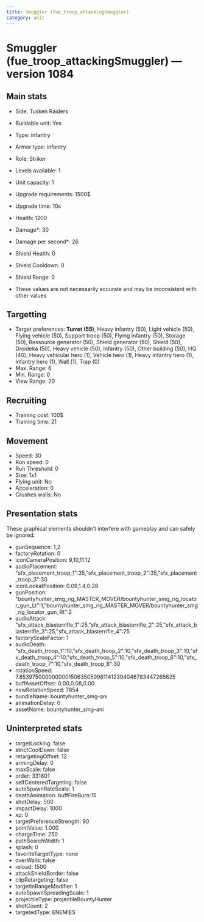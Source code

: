 ```yaml
---
title: Smuggler (fue_troop_attackingSmuggler)
category: unit
---
```


# Smuggler (fue_troop_attackingSmuggler) — version 1084

## Main stats

  * Side: Tusken Raiders
  * Buildable unit: Yes
  * Type: infantry
  * Armor type: infantry
  * Role: Striker
  * Levels available: 1
  * Unit capacity: 1
  * Upgrade requirements: 1500$
  * Upgrade time: 10s
  * Health: 1200
  * Damage*: 30
  * Damage per second*: 26
  * Shield Health: 0
  * Shield Cooldown: 0
  * Shield Range: 0

* These values are not necessarily accurate and may be inconsistent with other values

## Targetting

  * Target preferences: **Turret (55)**, Heavy infantry (50), Light vehicle (50), Flying vehicle (50), Support troop (50), Flying infantry (50), Storage (50), Ressource generator (50), Shield generator (50), Shield (50), Droideka (50), Heavy vehicle (50), Infantry (50), Other building (50), HQ (40), Heavy vehicular hero (1), Vehicle hero (1), Heavy infantry hero (1), Infantry hero (1), Wall (1), Trap (0)
  * Max. Range: 6
  * Min. Range: 0
  * View Range: 20

## Recruiting

  * Training cost: 100$
  * Training time: 21

## Movement

  * Speed: 30
  * Run speed: 0
  * Run Threshold: 0
  * Size: 1x1
  * Flying unit: No
  * Acceleration: 0
  * Crushes walls: No

## Presentation stats

These graphical elements shouldn't interfere with gameplay and can safely be ignored.

  * gunSequence: 1,2
  * factoryRotation: 0
  * iconCameraPosition: 9,10,11.12
  * audioPlacement: "sfx_placement_troop_1":35,"sfx_placement_troop_2":35,"sfx_placement_troop_3":30
  * iconLookatPosition: 0.09,1.4,0.28
  * gunPosition: "bountyhunter_smg_rig_MASTER_MOVER/bountyhunter_smg_rig_locator_gun_Lt":1,"bountyhunter_smg_rig_MASTER_MOVER/bountyhunter_smg_rig_locator_gun_Rt":2
  * audioAttack: "sfx_attack_blasterrifle_1":25,"sfx_attack_blasterrifle_2":25,"sfx_attack_blasterrifle_3":25,"sfx_attack_blasterrifle_4":25
  * factoryScaleFactor: 1
  * audioDeath: "sfx_death_troop_1":10,"sfx_death_troop_2":10,"sfx_death_troop_3":10,"sfx_death_troop_4":10,"sfx_death_troop_5":10,"sfx_death_troop_6":10,"sfx_death_troop_7":10,"sfx_death_troop_8":30
  * rotationSpeed: 7.8539750000000001506350599811412394046783447265625
  * buffAssetOffset: 0.00,0.08,0.00
  * newRotationSpeed: 7854
  * bundleName: bountyhunter_smg-ani
  * animationDelay: 0
  * assetName: bountyhunter_smg-ani

## Uninterpreted stats

  * targetLocking: false
  * strictCoolDown: false
  * retargetingOffset: 12
  * armingDelay: 0
  * maxScale: false
  * order: 331801
  * selfCenteredTargeting: false
  * autoSpawnRateScale: 1
  * deathAnimation: buffFireBurn:15
  * shotDelay: 500
  * impactDelay: 1000
  * xp: 0
  * targetPreferenceStrength: 90
  * pointValue: 1.000
  * chargeTime: 250
  * pathSearchWidth: 1
  * splash: 0
  * favoriteTargetType: none
  * overWalls: false
  * reload: 1500
  * attackShieldBorder: false
  * clipRetargeting: false
  * targetInRangeModifier: 1
  * autoSpawnSpreadingScale: 1
  * projectileType: projectileBountyHunter
  * shotCount: 2
  * targetedType: ENEMIES

